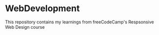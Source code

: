 # WebDevelopment


This repository contains my learnings from freeCodeCamp's Respsonsive Web Design course
